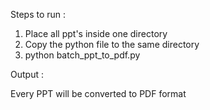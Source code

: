 Steps to run :

1) Place all ppt's inside one directory
2) Copy the python file to the same directory
3) python batch_ppt_to_pdf.py

Output :

Every PPT will be converted to PDF format
